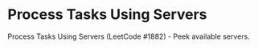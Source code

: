 # Process Tasks Using Servers

Process Tasks Using Servers (LeetCode #1882) - Peek available servers.
